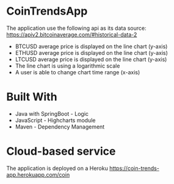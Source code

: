# CoinTrendsApp
The application use the following api as its data source: 
https://apiv2.bitcoinaverage.com/#historical-data-2

- BTCUSD average price is displayed on the line chart (y-axis)
- ETHUSD average price is displayed on the line chart (y-axis)
- LTCUSD average price is displayed on the line chart (y-axis)
- The line chart is using a logarithmic scale
- A user is able to change chart time range (x-axis)

# Built With
- Java with SpringBoot - Logic
- JavaScript - Highcharts module
- Maven - Dependency Management

# Cloud-based service
The application is deployed on a Heroku
https://coin-trends-app.herokuapp.com/coin
